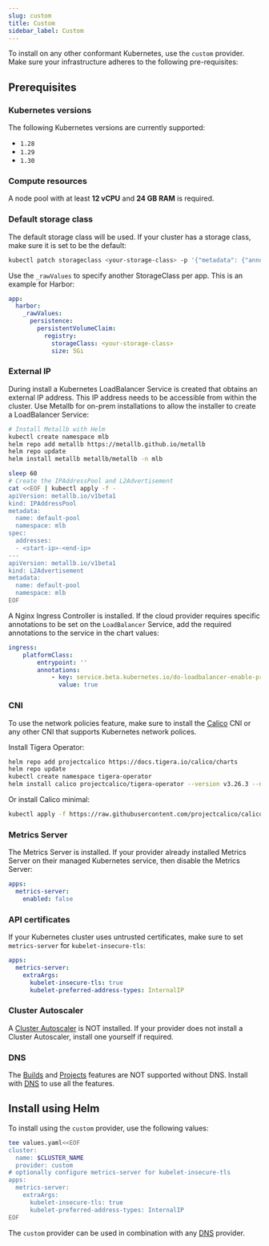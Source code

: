 ```yaml
---
slug: custom
title: Custom
sidebar_label: Custom
---
```


To install on any other conformant Kubernetes, use the `custom` provider. Make sure your infrastructure adheres to the following pre-requisites:

## Prerequisites

### Kubernetes versions

The following Kubernetes versions are currently supported:

- `1.28`
- `1.29`
- `1.30`

### Compute resources

A node pool with at least **12 vCPU** and **24 GB RAM** is required.

### Default storage class

The default storage class will be used. If your cluster has a storage class, make sure it is set to be the default:

```bash
kubectl patch storageclass <your-storage-class> -p '{"metadata": {"annotations":{"storageclass.kubernetes.io/is-default-class":"true"}}}'
```

Use the `_rawValues` to specify another StorageClass per app. This is an example for Harbor:

```yaml
app:
  harbor:
    _rawValues:
      persistence:
        persistentVolumeClaim:
          registry:
            storageClass: <your-storage-class>
            size: 5Gi
```

### External IP

During install a Kubernetes LoadBalancer Service is created that obtains an external IP address. This IP address needs to be accessible from within the cluster. Use Metallb for on-prem installations to allow the installer to create a LoadBalancer Service:

```bash
# Install Metallb with Helm
kubectl create namespace mlb
helm repo add metallb https://metallb.github.io/metallb
helm repo update
helm install metallb metallb/metallb -n mlb

sleep 60
# Create the IPAddressPool and L2Advertisement
cat <<EOF | kubectl apply -f -
apiVersion: metallb.io/v1beta1
kind: IPAddressPool
metadata:
  name: default-pool
  namespace: mlb
spec:
  addresses:
  - <start-ip>-<end-ip>
---
apiVersion: metallb.io/v1beta1
kind: L2Advertisement
metadata:
  name: default-pool
  namespace: mlb
EOF
```

A Nginx Ingress Controller is installed. If the cloud provider requires specific annotations to be set on the `LoadBalancer` Service, add the required annotations to the service in the chart values:

```yaml
ingress:
    platformClass:
        entrypoint: ''
        annotations:
            - key: service.beta.kubernetes.io/do-loadbalancer-enable-proxy-protocol
              value: true
```

### CNI

To use the network policies feature, make sure to install the [Calico](https://www.tigera.io/project-calico/) CNI or any other CNI that supports Kubernetes network polices.

Install Tigera Operator:

```bash
helm repo add projectcalico https://docs.tigera.io/calico/charts
helm repo update
kubectl create namespace tigera-operator
helm install calico projectcalico/tigera-operator --version v3.26.3 --namespace tigera-operator
```

Or install Calico minimal:

```bash
kubectl apply -f https://raw.githubusercontent.com/projectcalico/calico/v3.26.3/manifests/calico.yaml
```

### Metrics Server

The Metrics Server is installed. If your provider already installed Metrics Server on their managed Kubernetes service, then disable the Metrics Server:

```yaml
apps:
  metrics-server:
    enabled: false
```

### API certificates

If your Kubernetes cluster uses untrusted certificates, make sure to set `metrics-server` for `kubelet-insecure-tls`:

```yaml
apps:
  metrics-server:
    extraArgs:
      kubelet-insecure-tls: true
      kubelet-preferred-address-types: InternalIP
```

### Cluster Autoscaler

A [Cluster Autoscaler](https://github.com/kubernetes/autoscaler) is NOT installed. If your provider does not install a Cluster Autoscaler, install one yourself if required.

### DNS

The [Builds](../../for-devs/console/builds.md) and [Projects](../../for-devs/console/projects.md) features are NOT supported without DNS. Install with [DNS](dns.md) to use all the features.

## Install using Helm

To install using the `custom` provider, use the following values:

```bash
tee values.yaml<<EOF
cluster:
  name: $CLUSTER_NAME
  provider: custom
# optionally configure metrics-server for kubelet-insecure-tls
apps:
  metrics-server:
    extraArgs:
      kubelet-insecure-tls: true
      kubelet-preferred-address-types: InternalIP
EOF
```

The `custom` provider can be used in combination with any [DNS](dns.md) provider.
